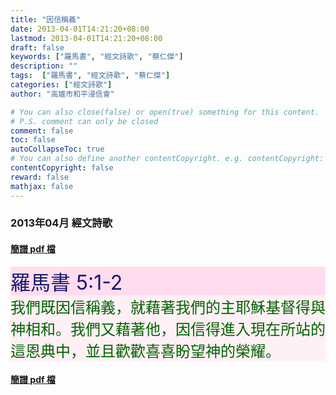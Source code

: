 ```yaml
---
title: "因信稱義"
date: 2013-04-01T14:21:20+08:00
lastmod: 2013-04-01T14:21:20+08:00
draft: false
keywords: ["羅馬書", "經文詩歌", "蔡仁傑"]
description: ""
tags:  ["羅馬書", "經文詩歌", "蔡仁傑"]
categories: ["經文詩歌"]
author: "高雄市和平浸信會"

# You can also close(false) or open(true) something for this content.
# P.S. comment can only be closed
comment: false
toc: false
autoCollapseToc: true
# You can also define another contentCopyright. e.g. contentCopyright: "This is another copyright."
contentCopyright: false
reward: false
mathjax: false
---
```


### 2013年04月 經文詩歌

#### [簡譜 pdf 檔](/pdf-h/h201304.pdf "因信稱義")

<div style="background-color:#FFDDEE"><font size="6", color="#191970">
羅馬書 5:1-2
</font>
</div>

<div style="background-color:#FFF0F5"><font size="5", color="#006400">
我們既因信稱義，就藉著我們的主耶穌基督得與神相和。我們又藉著他，因信得進入現在所站的這恩典中，並且歡歡喜喜盼望神的榮耀。
</font>
</div>

#### [簡譜 pdf 檔](/pdf-h/h201304.pdf "因信稱義")